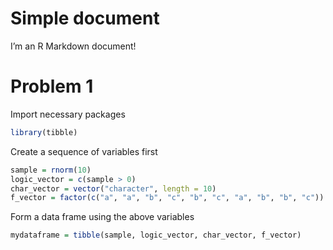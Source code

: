 Simple document
================

I’m an R Markdown document!

# Problem 1

Import necessary packages

``` r
library(tibble)
```

Create a sequence of variables first

``` r
sample = rnorm(10)
logic_vector = c(sample > 0)
char_vector = vector("character", length = 10)
f_vector = factor(c("a", "a", "b", "c", "b", "c", "a", "b", "b", "c"))
```

Form a data frame using the above variables

``` r
mydataframe = tibble(sample, logic_vector, char_vector, f_vector)
```
